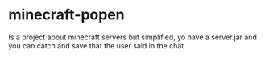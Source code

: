# minecraft-popen
Is a project about minecraft servers but simplified, yo have a server.jar and you can catch and save that the user said in the chat
